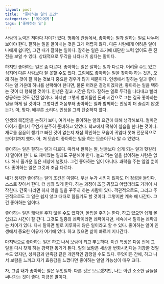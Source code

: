 ```yaml
---
layout: post
title:  "좋아하는 일의 조건"
categories: ['옥이에게']
tags: ['좋아하는 일']
---
```


사람의 능력은 저마다 차이가 있다. 행위에 관점에서, 좋아하는 일과 잘하는 일로 나누어 보아야 한다. 잘하는 일을 알아내는 것은 크게 어렵지 않다. 다른 사람에게 어려운 일이 나에게 쉽다면, 그건 내가 잘하는 일이다. 잘하는 일은 초기에 대단한 노력 없이도 큰 진전을 보일 수 있다. 상대적으로 두각을 나타내기 쉽다는 말이다.

하지만 좋아하는 일은 좀 다르다. 좋아하는 일은 잘하는 일과 다르다. 어려울 수도 있고 심지어 다른 사람보다 잘 못할 수도 있다. 그럼에도 좋아하는 일을 찾아야 하는 것은, 오래 하는 것이 잘 하는 것보다 중요한 경우가 많기 때문이다. 인생에서 잘하는 일과 좋아하는 일 가운데 하나를 선택해야 한다면, 물론 어려운 결정이겠지만, 좋아하는 일을 택하는 것이 더 행복할 것이다. 인생은 길고 시간은 많다. 잘하는 일로 두각을 나타내고 빨리 성공하는 것도 값진 일이다. 하지만 그렇게 벌어들인 돈과 시간으로 그는 결국 좋아하는 일을 하게 될 것이다. 그렇다면 처음부터 좋아하는 일과 함께하는 인생이 더 즐겁지 않겠는가. 아, 맞다. 배부른 소리다. 인생을 그리 단순하지 않다.

인생의 복잡함을 논하기 보다, 여기서는 좋아하는 일의 요건에 대해 생각해보자. 얼마전 아이가 들떠서 무언가 분주히 준비하고 있었다. 학교에서 떡볶이 실습을 한다는 것이다. 재료를 꼼꼼히 챙기고 빠진 것이 없는지 재삼 확인하는 모습이 귀엽다 못해 전문적으로 보이기까지 했다. 아, 저 모습이 좋아하는 일을 하는 모습이구나 알 수 있었다.

좋아하는 일은 잘하는 일과 다르다. 따라서 잘하는 일, 남들보다 쉽게 되는 일과 헛갈리지 말아야 한다. 또 재미있는 일과도 구분해야 한다. 놀고 먹는 일을 싫어하는 사람은 없다. 해서 즐거운 일은 세상에 널렸다. 그건 좋아하는 일이 아니다. 쾌락을 주는 일일 뿐이다. 좋아하는 일은 그것과 조금 다르다.  

내가 생각한 좋아하는 일의 조건은 이렇다. 우선 누가 시키지 않아도 더 정성을 들인다. 스스로 찾아서 한다. 더 성의 있게 한다. 하는 과정이 조금 귀찮고 어렵더라도 기꺼이 시작한다. 간혹 나라면 하지 않을 일을 꾸주히 하는 사람이 있다. 객관적으로도, 그리고 주관적으로도 그 일은 쉽지 않고 때때로 힘들기도 할 것이다. 그렇지만 계속 해 나간다. 그건 좋아하는 일이다.

좋아하는 일은 쾌락을 주지 않을 수도 있지만, 몰입을 주기는 한다. 하고 있으면 쉽게 몰입되고 시간이 잘 간다. 그것도 일종의 쾌락이라면 쾌락이지만, 세속에서 말하는 쾌락과는 차이가 있다. 다시 말하면 별로 지루하지 않은 일이라고 할 수 있다. 좋아하는 일이 인생에서 중요한 이유가 여기에 있다. 하고 있으면 삶이 빠르게 지나간다.

마지막으로 좋아하는 일은 하고 나서 보람이 되고 뿌듯하다. 이런 특징은 다음 번에 그 일을 다시 찾게 하는 강력한 동기가 된다. 일의 보람은 세상을 변화시킨다는 거창한 것일 수도 있지만, 성취감과 만족감 같은 개인적인 감정일 수도 있다. 무엇이든 간에, 하고 나서 보람을 느끼고 자기 효용감을 느꼈다면 좋아하는 일일 가능성이 매우 크다.

자, 그럼 내가 좋아하는 일은 무엇일까. 다른 것은 모르겠지만, 나는 이런 소소한 글들을 써나가는 것이 좋다. 지금은 말이다. 
